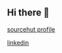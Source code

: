 ## Hi there 👋

[sourcehut profile](https://sr.ht/~tmayoff/)

[linkedin](https://www.linkedin.com/in/tyler-mayoff-64675a170/)
